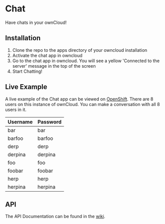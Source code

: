Chat
====

Have chats in your ownCloud!

## Installation
1. Clone the repo to the apps directory of your owncloud installation
2. Activate the chat app in owncloud
3. Go to the chat app in owncloud. You will see a yellow 'Connected to the server' message in the top of the screen
4. Start Chatting!

## Live Example
A live example of the Chat app can be viewed on [OpenShift](http://chat-ledfan.rhcloud.com/).
There are 8 users on this instance of ownCloud. You can make a conversation with all 8 users in it.

Username | Password 
--- | ---
bar | bar
barfoo | barfoo
derp | derp
derpina | derpina
foo | foo
foobar | foobar
herp | herp
herpina | herpina

## API
The API Documentation can be found in the [wiki](https://github.com/owncloud/chat/wiki/Api).

